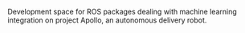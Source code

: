 Development space for ROS packages dealing with machine learning integration on project Apollo, an autonomous delivery robot. 
